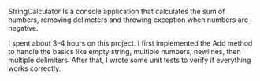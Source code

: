 StringCalculator Is a console application that calculates the sum of numbers, removing delimeters and throwing exception when numbers are negative.


I spent about 3–4 hours on this project. I first implemented the Add method to handle the basics like empty string, multiple numbers, newlines, then multiple delimiters. After that, I wrote some unit tests to verify if everything works correctly.

